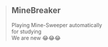 >## MineBreaker
>Playing Mine-Sweeper automatically<br>
>for studying<br>
>We are new :joy::joy::joy:
